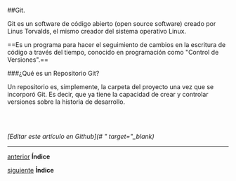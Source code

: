 ##Git.

Git es un software de código abierto (open source software) creado por Linus Torvalds, 
el mismo creador del sistema operativo Linux.

==Es un programa para hacer el seguimiento de cambios en la escritura de código 
a través del tiempo, conocido en programación como "Control de Versiones".==

###¿Qué es un Repositorio Git?

Un repositorio es, simplemente, la carpeta del proyecto una vez que se incorporó Git.
Es decir, que ya tiene la capacidad de crear y controlar versiones sobre la historia de desarrollo.

<br>
<br>

<em>[Editar este artículo en Github](# " target="_blank)</em>

<hr>

[anterior](https://github.com/Pandawebs/Git-y-GitHub-elemental/blob/master/README.md) **Índice**

[siguiente](https://github.com/Pandawebs/Git-y-GitHub-elemental/blob/master/instalacion-y-configuracion-de-git) **Índice**